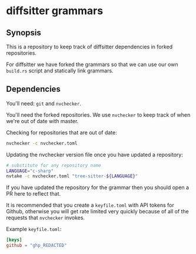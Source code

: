 # diffsitter grammars

## Synopsis

This is a repository to keep track of diffsitter dependencies in forked
repositories.

For diffsitter we have forked the grammars so that we can use our own
`build.rs` script and statically link grammars.

## Dependencies

You'll need: `git` and `nvchecker`.

You'll need the forked repositories. We use `nvchecker` to keep track of when
we're out of date with master.

Checking for repositories that are out of date:

```sh
nvchecker -c nvchecker.toml
```

Updating the nvchecker version file once you have updated a repository:

```sh
# substitute for any repository name
LANGUAGE="c-sharp"
nvtake -c nvchecker.toml "tree-sitter-${LANGUAGE}"
```

If you have updated the repository for the grammar then you should open a PR
here to reflect that.

It is recommended that you create a `keyfile.toml` with API tokens for Github,
otherwise you will get rate limited very quickly because of all of the
requests that `nvchecker` invokes.

Example `keyfile.toml`:

```toml
[keys]
github = "ghp_REDACTED"
```
